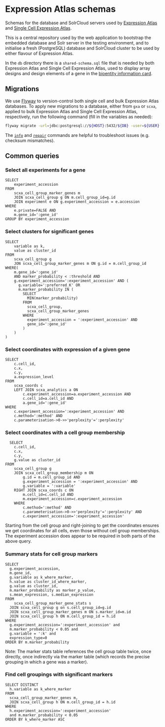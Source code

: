 # Expression Atlas schemas

Schemas for the database and SolrCloud servers used by [Expression Atlas](https://www.ebi.ac.uk/gxa) and [Single Cell
Expression Atlas](https://www.ebi.ac.uk/gxa/sc).

This is a central repository used by the web application to bootstrap the embedded database and Solr server in the
testing environment, and to initialise a fresh (PostgreSQL) database and SolrCloud cluster to be used by either flavour
of Expression Atlas.

In the `db` directory there is a `shared-schema.sql` file that is needed by both Expression Atlas and Single Cell
Expression Atlas, used to display array designs and design elements of a gene in the [bioentity information
card](https://github.com/ebi-gene-expression-group/atlas-bioentity-information).

## Migrations

We use [Flyway](https://flywaydb.org/) to version-control both single cell and bulk Expression Atlas databases. To
apply new migrations to a database, either from `gxa` or `scxa`, applied to bulk Expression Atlas and Single Cell
Expression Atlas, respectively, run the following command (fill in the variables as needed):
```bash
flyway migrate -url=jdbc:postgresql://${HOST}:5432/${DB} -user=${USER} -password=${PASSWORD} -locations=filesystem:`pwd`
```

The [`info`](https://flywaydb.org/documentation/command/info) and
[`repair`](https://flywaydb.org/documentation/command/repair) commands are helpful to troubleshoot issues (e.g.
checksum mismatches).

## Common queries

### Select all experiments for a gene

```
SELECT 
    experiment_accession 
FROM 
    scxa_cell_group_marker_genes m 
    JOIN scxa_cell_group g ON m.cell_group_id=g.id
    JOIN experiment e ON g.experiment_accession = e.accession
WHERE 
    e.private=FALSE AND 
    m.gene_id=':gene_id' 
GROUP BY experiment_accession
```

### Select clusters for significant genes

```
SELECT 
    variable as k, 
    value as cluster_id 
FROM 
    scxa_cell_group g 
    JON scxa_cell_group_marker_genes m ON g.id = m.cell_group_id
WHERE(
    m.gene_id=':gene_id' 
    AND marker_probability < :threshold AND 
    g.experiment_accession=':experiment_accession' AND (
      g.variable=':preferred_K' OR 
      m.marker_probability IN (
        SELECT 
          MIN(marker_probability) 
        FROM 
          scxa_cell_group, 
          scxa_cell_group_marker_genes 
        WHERE 
          experiment_accession = ':experiment_accession' AND 
          gene_id=':gene_id'
        )
    )
)
```

### Select coordinates with expression of a given gene

```
SELECT 
    c.cell_id, 
    c.x, 
    c.y, 
    a.expression_level
FROM 
    scxa_coords c  
    LEFT JOIN scxa_analytics a ON 
        c.experiment_accession=a.experiment_accession AND 
        c.cell_id=a.cell_id AND
        a.gene_id=':gene_id'
WHERE 
    c.experiment_accession=':experiment_accession' AND 
    c.method=':method' AND 
    c.parameterisation->0->>'perplexity'=':perplexity' 
```

### Select coordinates with a cell group membership

```
  SELECT 
    c.cell_id, 
    c.x, 
    c.y, 
    g.value as cluster_id
FROM 
    scxa_cell_group g 
    JOIN scxa_cell_group_membership m ON
        g.id = m.cell_group_id AND
        g.experiment_accession = ':experiment_accession' AND
        g.variable = ':variable'
    RIGHT JOIN scxa_coords c ON
        m.cell_id=c.cell_id AND
        m.experiment_accession=c.experiment_accession
    WHERE 
        c.method=':method' AND
        c.parameterisation->0->>'perplexity'=':perplexity' AND
        c.experiment_accession=':experiment_accession'
```

Starting from the cell group and right-joining to get the coordinates ensures we get coordinates for all cells, even those without cell group memberships. The experiment accession does appear to be required in both parts of the above query.

### Summary stats for cell group markers

```
SELECT 
  g.experiment_accession, 
  m.gene_id, 
  g.variable as k_where_marker, 
  h.value as cluster_id_where_marker, 
  g.value as cluster_id, 
  m.marker_probability as marker_p_value, 
  s.mean_expression, s.median_expression 
FROM
 	scxa_cell_group_marker_gene_stats s 
  JOIN scxa_cell_group g on s.cell_group_id=g.id
  JOIN scxa_cell_group_marker_genes m ON s.marker_id=m.id
  JOIN scxa_cell_group h ON m.cell_group_id = h.id 
WHERE 
  g.experiment_accession=':experiment_accession' and 
  m.marker_probability < 0.05 and 
  g.variable = ':k' and 
  expression_type=0 
ORDER BY m.marker_probability
```

Note: The marker stats table references the cell group table twice, once directly, once indirectly via the marker table (which records the precise grouping in which a gene was a marker).

### Find cell groupings with significant markers

```
SELECT DISTINCT 
  h.variable as k_where_marker 
FROM 
  scxa_cell_group_marker_genes m, 
  JOIN scxa_cell_group h ON m.cell_group_id = h.id 
WHERE 
  h.experiment_accession=':experiment_accession' 
  and m.marker_probability < 0.05 
ORDER BY k_where_marker ASC


